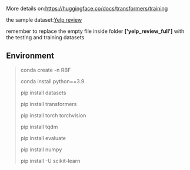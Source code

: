 More details on:https://huggingface.co/docs/transformers/training

the sample dataset:[Yelp review](https://huggingface.co/datasets/yelp_review_full/tree/main/yelp_review_full)

remember to replace the empty file inside folder **['yelp_review_full']** with the testing and training datasets

## Environment
> conda create -n RBF
> 
> conda install python==3.9
> 
> pip install datasets
> 
> pip install transformers
> 
> pip install torch torchvision
> 
> pip install tqdm
> 
> pip install evaluate
> 
> pip install numpy
> 
> pip install -U scikit-learn
